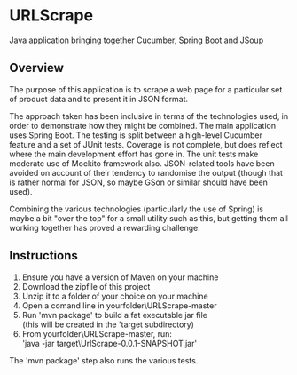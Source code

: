 # URLScrape
Java application bringing together Cucumber, Spring Boot and JSoup


Overview
--------

The purpose of this application is to scrape a web page for a particular set of product data and to present it in JSON format.

The approach taken has been inclusive in terms of the technologies used, in order to demonstrate how they might be combined. The main application uses Spring Boot. The testing is split between a high-level Cucumber feature and a set of JUnit tests. Coverage is not complete, but does reflect where the main development effort has gone in. The unit tests make moderate use of Mockito framework also. JSON-related tools have been avoided on account of their tendency to randomise the output (though that is rather normal for JSON, so maybe GSon or similar should have been used).

Combining the various technologies (particularly the use of Spring) is maybe a bit "over the top" for a small utility such as this, but getting them all working together has proved a rewarding challenge.


Instructions
------------

1) Ensure you have a version of Maven on your machine<br>
2) Download the zipfile of this project<br>
3) Unzip it to a folder of your choice on your machine<br>
4) Open a comand line in yourfolder\URLScrape-master<br>
5) Run 'mvn package' to build a fat executable jar file<br>
   (this will be created in the 'target subdirectory)<br>
6) From yourfolder\URLScrape-master, run:<br>
       'java -jar target\UrlScrape-0.0.1-SNAPSHOT.jar'<br>

       
The 'mvn package' step also runs the various tests.
